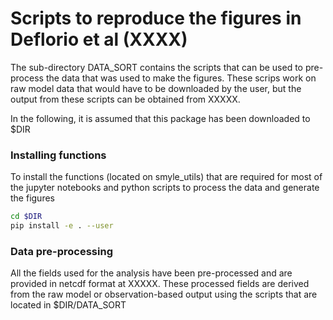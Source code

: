 # Scripts to reproduce the figures in Deflorio et al (XXXX)

The sub-directory DATA_SORT contains the scripts that can be used to pre-process the data that was used to make the figures.  These scrips work on raw model data that would have to be downloaded by the user, but the output from these scripts can be obtained from XXXXX.

In the following, it is assumed that this package has been downloaded to $DIR

### Installing functions

To install the functions (located on smyle_utils) that are required for most of the jupyter notebooks and python scripts to process the data and generate the figures

```bash
cd $DIR
pip install -e . --user 
```

### Data pre-processing

All the fields used for the analysis have been pre-processed and are provided in netcdf format at XXXXX.  These processed fields are derived from the raw model or observation-based output using the scripts that are located in $DIR/DATA_SORT


